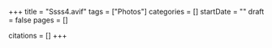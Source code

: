 +++
title = "Ssss4.avif"
tags = ["Photos"]
categories = []
startDate = ""
draft = false
pages = []

citations = []
+++
